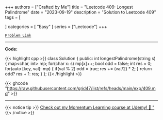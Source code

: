 
+++
authors = ["Crafted by Me"]
title = "Leetcode 409: Longest Palindrome"
date = "2023-09-19"
description = "Solution to Leetcode 409"
tags = [
    
]
categories = [
    "Easy"
]
series = ["Leetcode"]
+++



[`Problem Link`](https://leetcode.com/problems/longest-palindrome/description/)

---

**Code:**

{{< highlight cpp >}}
class Solution {
public:
    int longestPalindrome(string s) {
        map<char, int> mp;
        for(char x: s)
            mp[x]++;
        bool odd = false;
        int res = 0;
        for(auto [key, val]: mp) {
            if(val % 2) odd = true;
            res += (val/2) * 2;
        }
        return odd? res + 1: res;
    }
};
{{< /highlight >}}

{{< ghcode "https://raw.githubusercontent.com/grid47/list/refs/heads/main/exp/409.md" >}}

---



{{< notice tip >}}
[Check out my Momentum Learning course at Udemy! 🚀 "](https://www.udemy.com/course/blind-75-the-data-structures-and-algorithms-essentials/)
{{< /notice >}}

